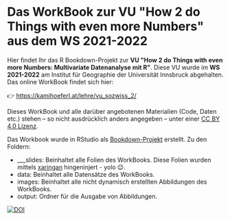 # Das WorkBook zur VU "How 2 do Things with even more Numbers" aus dem WS 2021-2022

Hier findet Ihr das R Bookdown-Projekt zur **VU "How 2 do Things with even more Numbers: Multivariate Datenanalyse mit R"**. Diese VU wurde im **WS 2021-2022** am Institut für Geographie der Universität Innsbruck abgehalten. Das online WorkBook findet sich hier:

👉 https://kamihoeferl.at/lehre/vu_sozwiss_2/

Dieses WorkBook und alle darüber angebotenen Materialien (Code, Daten etc.) stehen – so nicht ausdrücklich anders angegeben – unter einer [CC BY 4.0 Lizenz](https://creativecommons.org/licenses/by/4.0/deed.de).

Das Workbook wurde in RStudio als [Bookdown-Projekt](https://bookdown.org/) erstellt. Zu den Foldern:

* ___slides: Beinhaltet alle Folien des WorkBooks. Diese Folien wurden mittels [xaringan](https://slides.yihui.org/xaringan) hingeninjert - yolo 😉.
* data: Beinhaltet alle Datensätze des WorkBooks.
* images: Beinhaltet alle nicht dynamisch erstellten Abbildungen des WorkBooks.
* output: Ordner für die Ausgabe von Abbildungen.

[![DOI](https://zenodo.org/badge/520438308.svg)](https://zenodo.org/badge/latestdoi/520438308)
